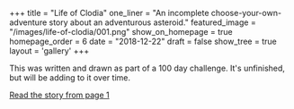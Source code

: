 +++
title = "Life of Clodia"
one_liner = "An incomplete choose-your-own-adventure story about an adventurous asteroid."
featured_image = "/images/life-of-clodia/001.png"
show_on_homepage = true
homepage_order = 6
date = "2018-12-22"
draft = false
show_tree = true
layout = 'gallery'
+++

This was written and drawn as part of a 100 day challenge. It's unfinished, but will be adding to it over time.

<a class="btn btn-outline-dark" href="001">Read the story from page 1</a>

